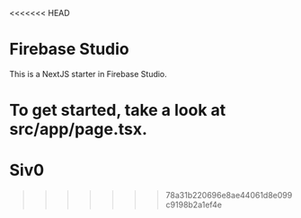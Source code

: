 <<<<<<< HEAD
# Firebase Studio

This is a NextJS starter in Firebase Studio.

To get started, take a look at src/app/page.tsx.
=======
# Siv0
>>>>>>> 78a31b220696e8ae44061d8e099c9198b2a1ef4e
